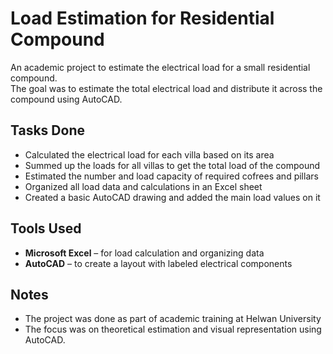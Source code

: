 # Load Estimation for Residential Compound

An academic project to estimate the electrical load for a small residential compound.  
The goal was to estimate the total electrical load and distribute it across the compound using AutoCAD.

## Tasks Done

- Calculated the electrical load for each villa based on its area
- Summed up the loads for all villas to get the total load of the compound  
- Estimated the number and load capacity of required cofrees and pillars
- Organized all load data and calculations in an Excel sheet  
- Created a basic AutoCAD drawing and added the main load values on it  

## Tools Used

- **Microsoft Excel** – for load calculation and organizing data  
- **AutoCAD** – to create a layout with labeled electrical components  

## Notes

- The project was done as part of academic training at Helwan University  
- The focus was on theoretical estimation and visual representation using AutoCAD.
